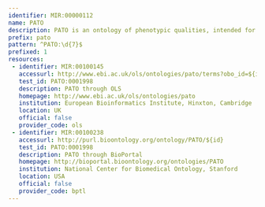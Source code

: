 ```yaml
---
identifier: MIR:00000112
name: PATO
description: PATO is an ontology of phenotypic qualities, intended for use in a number of applications, primarily defining composite phenotypes and phenotype  annotation.
prefix: pato
pattern: ^PATO:\d{7}$
prefixed: 1
resources:
 - identifier: MIR:00100145
   accessurl: http://www.ebi.ac.uk/ols/ontologies/pato/terms?obo_id=${id}
   test_id: PATO:0001998
   description: PATO through OLS
   homepage: http://www.ebi.ac.uk/ols/ontologies/pato
   institution: European Bioinformatics Institute, Hinxton, Cambridge
   location: UK
   official: false
   provider_code: ols
 - identifier: MIR:00100238
   accessurl: http://purl.bioontology.org/ontology/PATO/${id}
   test_id: PATO:0001998
   description: PATO through BioPortal
   homepage: http://bioportal.bioontology.org/ontologies/PATO
   institution: National Center for Biomedical Ontology, Stanford
   location: USA
   official: false
   provider_code: bptl
---
```

